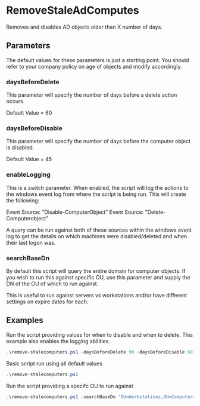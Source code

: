 # RemoveStaleAdComputes
Removes and disables AD objects older than X number of days.

## Parameters

The default values for these parameters is just a starting point. You should refer to your company policy on age of objects and modify accordingly.

### daysBeforeDelete

This parameter will specify the number of days before a delete action occurs.

Default Value = 60

### daysBeforeDisable

This parameter will specify the number of days before the computer object is disabled.

Default Value = 45

### enableLogging

This is a switch parameter. When enabled, the script will log the actions to the windows event log from where the script is being run. This will create the following:

Event Source: "Disable-ComputerObject"
Event Source: "Delete-Computerobject"

A query can be run against both of these sources within the windows event log to get the details on which machines were disabled/deleted and when their last logon was.

### searchBaseDn

By default this script will query the entire domain for computer objects. If you wish to run this against specific OU, use this parameter and supply the DN of the OU of which to run against.

This is useful to run against servers vs workstations and/or have different settings on expire dates for each.

## Examples

Run the script providing values for when to disable and when to delete. This example also enables the logging abilities.

```powershell
.\remove-stalecomputers.ps1 -daysBeforeDelete 90 -daysBeforeDisable 60 -enableLogging
```

Basic script run using all default values

```powershell
.\remove-stalecomputers.ps1
```

Run the script providing a specifc OU to run against

```powershell
.\remove-stalecomputers.ps1 -searchBaseDn "OU=Workstations,OU=Computers,DC=domain,DC=local"
```
